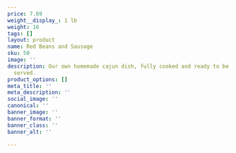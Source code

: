 ```yaml
---
price: 7.69
weight__display_: 1 lb
weight: 16
tags: []
layout: product
name: Red Beans and Sausage
sku: 50
image: ''
description: Our own homemade cajun dish, fully cooked and ready to be boiled and
  served.
product_options: []
meta_title: ''
meta_description: ''
social_image: ''
canonical: ''
banner_image: ''
banner_format: ''
banner_class: ''
banner_alt: ''

---
```


